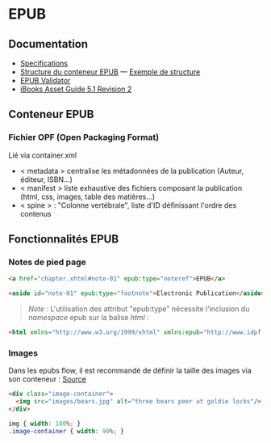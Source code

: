 EPUB
====


## Documentation

* [Specifications](http://idpf.org/epub/301)
* [Structure du conteneur EPUB](http://www.idpf.org/epub/301/spec/epub-ocf.html) &mdash; [Exemple de structure](http://www.idpf.org/epub/301/spec/epub-ocf.html#example)
* [EPUB Validator](http://validator.idpf.org)
* [iBooks Asset Guide 5.1 Revision 2](https://itunesconnect.apple.com/docs/iBooksAssetGuide5.1Revision2.pdf)




## Conteneur EPUB

### Fichier OPF (Open Packaging Format)

Lié via container.xml

* < metadata > centralise les métadonnées de la publication (Auteur, éditeur, ISBN...)
* < manifest > liste exhaustive des fichiers composant la publication (html, css, images, table des matières...)
* < spine > : "Colonne vertébrale", liste d'ID définissant l'ordre des contenus






## Fonctionnalités EPUB

### Notes de pied page

```html
<a href="chapter.xhtml#note-01" epub:type="noteref">EPUB</a>

<aside id="note-01" epub:type="footnote">Electronic Publication</aside>
```

> *Note&nbsp;:* L'utilisation des attribut "epub:type" nécessite l'inclusion du _namespace_ epub sur la balise _html_ :

```html
<html xmlns="http://www.w3.org/1999/xhtml" xmlns:epub="http://www.idpf.org/2007/ops">
```



### Images

Dans les epubs flow, il est recommandé de définir la taille des images via son conteneur&nbsp;: [Source](https://itunesconnect.apple.com/docs/iBooksAssetGuide5.1Revision2.pdf)

```html
<div class="image-container">
  <img src="images/bears.jpg" alt="three bears peer at goldie locks"/>
</div>
```

```css
img { width: 100%; }
.image-container { width: 90%; }
```